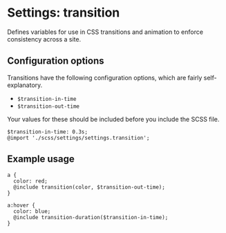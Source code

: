 # Settings: transition

Defines variables for use in CSS transitions and animation to enforce consistency across a site.

## Configuration options

Transitions have the following configuration options, which are fairly self-explanatory.

* `$transition-in-time`
* `$transition-out-time`

Your values for these should be included before you include the SCSS file.

    $transition-in-time: 0.3s;
    @import './scss/settings/settings.transition';

## Example usage

    a {
      color: red;
      @include transition(color, $transition-out-time);
    }

    a:hover {
      color: blue;
      @include transition-duration($transition-in-time);
    }
